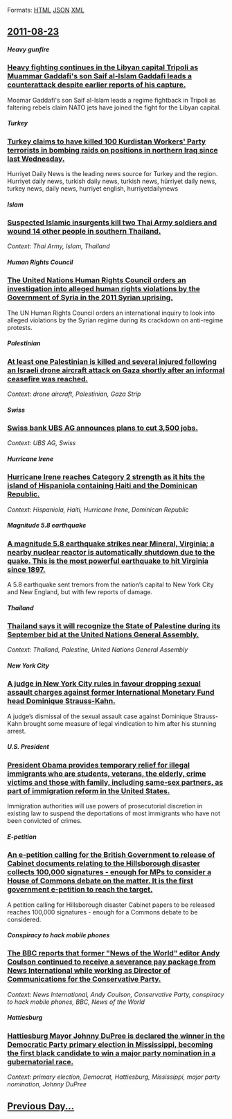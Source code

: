 
Formats: [HTML](2011/08/23/index.html)  [JSON](2011/08/23/index.json)  [XML](2011/08/23/index.xml)  

## [2011-08-23](/news/2011/08/23/index.md)

##### Heavy gunfire
### [Heavy fighting continues in the Libyan capital Tripoli as Muammar Gaddafi's son Saif al-Islam Gaddafi leads a counterattack despite earlier reports of his capture. ](/news/2011/08/23/heavy-fighting-continues-in-the-libyan-capital-tripoli-as-muammar-gaddafi-s-son-saif-al-islam-gaddafi-leads-a-counterattack-despite-earlier.md)
Moamar Gaddafi&#039;s son Saif al-Islam leads a regime fightback in Tripoli as faltering rebels claim NATO jets have joined the fight for the Libyan capital.

##### Turkey
### [Turkey claims to have killed 100 Kurdistan Workers' Party terrorists in bombing raids on positions in northern Iraq since last Wednesday.](/news/2011/08/23/turkey-claims-to-have-killed-100-kurdistan-workers-party-terrorists-in-bombing-raids-on-positions-in-northern-iraq-since-last-wednesday.md)
Hurriyet Daily News is the leading news source for Turkey and the region. Hurriyet daily news, turkish daily news, turkish news, hürriyet daily news, turkey news, daily news, hurriyet english, hurriyetdailynews

##### Islam
### [Suspected Islamic insurgents kill two Thai Army soldiers and wound 14 other people in southern Thailand. ](/news/2011/08/23/suspected-islamic-insurgents-kill-two-thai-army-soldiers-and-wound-14-other-people-in-southern-thailand.md)
_Context: Thai Army, Islam, Thailand_

##### Human Rights Council
### [The United Nations Human Rights Council orders an investigation into alleged human rights violations by the Government of Syria in the 2011 Syrian uprising. ](/news/2011/08/23/the-united-nations-human-rights-council-orders-an-investigation-into-alleged-human-rights-violations-by-the-government-of-syria-in-the-2011.md)
The UN Human Rights Council orders an international inquiry to look into alleged violations by the Syrian regime during its crackdown on anti-regime protests.

##### Palestinian
### [At least one Palestinian is killed and several injured following an Israeli drone aircraft attack on Gaza shortly after an informal ceasefire was reached. ](/news/2011/08/23/at-least-one-palestinian-is-killed-and-several-injured-following-an-israeli-drone-aircraft-attack-on-gaza-shortly-after-an-informal-ceasefir.md)
_Context: drone aircraft, Palestinian, Gaza Strip_

##### Swiss
### [Swiss bank UBS AG announces plans to cut 3,500 jobs. ](/news/2011/08/23/swiss-bank-ubs-ag-announces-plans-to-cut-3-500-jobs.md)
_Context: UBS AG, Swiss_

##### Hurricane Irene
### [Hurricane Irene reaches Category 2 strength as it hits the island of Hispaniola containing Haiti and the Dominican Republic. ](/news/2011/08/23/hurricane-irene-reaches-category-2-strength-as-it-hits-the-island-of-hispaniola-containing-haiti-and-the-dominican-republic.md)
_Context: Hispaniola, Haiti, Hurricane Irene, Dominican Republic_

##### Magnitude 5.8 earthquake
### [A magnitude 5.8 earthquake strikes near Mineral, Virginia; a nearby nuclear reactor is automatically shutdown due to the quake. This is the most powerful earthquake to hit Virginia since 1897. ](/news/2011/08/23/a-magnitude-5-8-earthquake-strikes-near-mineral-virginia-a-nearby-nuclear-reactor-is-automatically-shutdown-due-to-the-quake-this-is-the.md)
A 5.8 earthquake sent tremors from the nation’s capital to New York City and New England, but with few reports of damage.

##### Thailand
### [Thailand says it will recognize the State of Palestine during its September bid at the United Nations General Assembly. ](/news/2011/08/23/thailand-says-it-will-recognize-the-state-of-palestine-during-its-september-bid-at-the-united-nations-general-assembly.md)
_Context: Thailand, Palestine, United Nations General Assembly_

##### New York City
### [A judge in New York City rules in favour dropping sexual assault charges against former International Monetary Fund head Dominique Strauss-Kahn. ](/news/2011/08/23/a-judge-in-new-york-city-rules-in-favour-dropping-sexual-assault-charges-against-former-international-monetary-fund-head-dominique-strauss-k.md)
A judge’s dismissal of the sexual assault case against Dominique Strauss-Kahn brought some measure of legal vindication to him after his stunning arrest.

##### U.S. President
### [President Obama provides temporary relief for illegal immigrants who are students, veterans, the elderly, crime victims and those with family, including same-sex partners, as part of immigration reform in the United States. ](/news/2011/08/23/president-obama-provides-temporary-relief-for-illegal-immigrants-who-are-students-veterans-the-elderly-crime-victims-and-those-with-famil.md)
Immigration authorities will use powers of prosecutorial discretion in existing law to suspend the deportations of most immigrants who have not been convicted of crimes.

##### E-petition
### [An e-petition calling for the British Government to release of Cabinet documents relating to the Hillsborough disaster collects 100,000 signatures - enough for MPs to consider a House of Commons debate on the matter. It is the first government e-petition to reach the target. ](/news/2011/08/23/an-e-petition-calling-for-the-british-government-to-release-of-cabinet-documents-relating-to-the-hillsborough-disaster-collects-100-000-sign.md)
A petition calling for Hillsborough disaster Cabinet papers to be released reaches 100,000 signatures - enough for a Commons debate to be considered.

##### Conspiracy to hack mobile phones
### [The BBC reports that former "News of the World" editor Andy Coulson continued to receive a severance pay package from News International while working as Director of Communications for the Conservative Party. ](/news/2011/08/23/the-bbc-reports-that-former-news-of-the-world-editor-andy-coulson-continued-to-receive-a-severance-pay-package-from-news-international-whi.md)
_Context: News International, Andy Coulson, Conservative Party, conspiracy to hack mobile phones, BBC, News of the World_

##### Hattiesburg
### [Hattiesburg Mayor Johnny DuPree is declared the winner in the Democratic Party primary election in Mississippi, becoming the first black candidate to win a major party nomination in a gubernatorial race. ](/news/2011/08/23/hattiesburg-mayor-johnny-dupree-is-declared-the-winner-in-the-democratic-party-primary-election-in-mississippi-becoming-the-first-black-can.md)
_Context: primary election, Democrat, Hattiesburg, Mississippi, major party nomination, Johnny DuPree_

## [Previous Day...](/news/2011/08/22/index.md)

